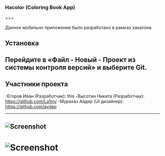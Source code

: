### Hacolor (Coloring Book App)
===

Данное мобильно приложение было разработано в рамках хакатона.

Установка
------------
Перейдите в «Файл - Новый - Проект из системы контроля версий» и выберите Git.
------------
## Участники проекта
-Егоров Иван (Разработчик): this
-Высотин Никита (Разработчик): https://github.com/La1my
-Мурахаз Айдер  (UI дизайнер): https://github.com/aydep

---
![Screenshot](screenshot1.png)
---
![Screenshot](screenshot2.png)
=============================
